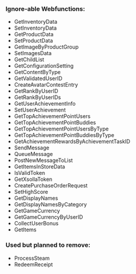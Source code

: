 ### Ignore-able Webfunctions:
* GetInventoryData
* SetInventoryData
* GetProductData
* SetProductData
* GetImageByProductGroup
* SetImagesData
* GetChildList
* GetConfigurationSetting
* GetContentByType
* GetValidatedUserID
* CreateAvatarContestEntry
* GetRankByUserID
* GetRankByUserIDs
* GetUserAchievementInfo
* SetUserAchievement
* GetTopAchievementPointUsers
* GetTopAchievementPointBuddies
* GetTopAchievementPointUsersByType
* GetTopAchievementPointBuddiesByType
* GetAchievementRewardsByAchievementTaskID
* SendMessage
* QueueMessage
* PostNewMessageToList
* GetItemsInStoreData
* IsValidToken
* GetXsollaToken
* CreatePurchaseOrderRequest
* SetHighScore
* GetDisplayNames
* GetDisplayNamesByCategory
* GetGameCurrency
* GetGameCurrencyByUserID
* CollectUserBonus
* GetItems

### Used but planned to remove:
* ProcessSteam
* RedeemReceipt